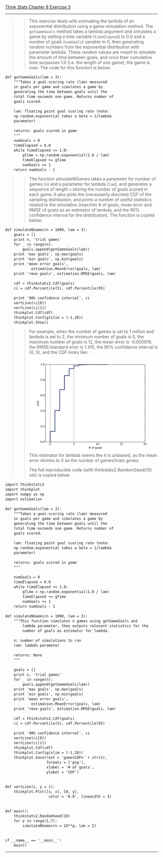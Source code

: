 [Think Stats Chapter 8 Exercise 3](http://greenteapress.com/thinkstats2/html/thinkstats2009.html#toc77)

---

>> This exercise deals with estimating the lambda of an exponential distribution using a game-simulation method. The `getGameGoals` method takes a lambda argument and simulates a game by setting a time variable (`timeElapsed`) to 0.0 and a number of goals (`numGoals`) variable to 0, then generating random numbers from the exponential distribution with parameter lambda. These random values are meant to simulate the amount of time between goals, and once their cumulative time surpasses 1.0 (i.e. the length of one game), the game is over. The code for this function is below:

```
def getGameGoals(lam = 3):
    """Takes a goal-scoring rate (lam) measured
    in goals per game and simulates a game by
    generating the time between goals until the
    total time exceeds one game. Returns number of
    goals scored.

    lam: floating point goal scoring rate (note:
    np.random.exponential takes a beta = 1/lambda
    parameter)
    
    returns: goals scored in game
    """
    numGoals = 0
    timeElapsed = 0.0
    while timeElapsed <= 1.0:
        gTime = np.random.exponential(1.0 / lam)
        timeElapsed += gTime
        numGoals += 1
    return numGoals - 1
```

>> The function simulateNGames takes a parameter for number of games (`n`) and a parameter for lambda (`lam`), and generates a sequence of length `n` storing the number of goals scored in each game. It also plots the (necessarily discrete) CDF of the sampling distribution, and prints a number of useful statistics related to the simulation (max/min # of goals, mean error and RMSE of goals as an estimator of lambda, and the 90% confidence interval for the distribution). The function is copied below:

```
def simulateNGames(n = 1000, lam = 3):
    goals = []
    print n, 'trial games'
    for _ in range(n):
        goals.append(getGameGoals(lam))
    print 'max goals', np.max(goals)
    print 'min goals', np.min(goals)
    print 'mean error goals',
    		estimation.MeanError(goals, lam)
    print 'rmse goals', estimation.RMSE(goals, lam)
    
    cdf = thinkstats2.Cdf(goals)
    ci = cdf.Percentile(5), cdf.Percentile(95)

    print '90% confidence interval', ci
    vertLine(ci[0])
    vertLine(ci[1])
    thinkplot.Cdf(cdf)
    thinkplot.Config(xlim = (-1,20))
    thinkplot.Show()
```

>> For example, when the number of games is set to 1 million and lambda is set to 2, the minimum number of goals is 0, the maximum number of goals is 12, the mean error is -0.000919, the RMSE/standard error is 1.415, the 90% confidence interval is (0, 5), and the CDF looks like: 
>> ![gamesCDFn1000000](gamesCDFn1000000.png)
>> This estimator for lambda seems like it is unbiased, as the mean error shrinks to 0 as the number of games/trials grows.
>> 
>> The full reproducible code (with thinkstats2.RandomSeed(10) set) is copied below.

```
import thinkstats2
import thinkplot
import numpy as np
import estimation

def getGameGoals(lam = 3):
    """Takes a goal-scoring rate (lam) measured
    in goals per game and simulates a game by
    generating the time between goals until the
    total time exceeds one game. Returns number of
    goals scored.

    lam: floating point goal scoring rate (note:
    np.random.exponential takes a beta = 1/lambda
    parameter)
    
    returns: goals scored in game
    """
    
    numGoals = 0
    timeElapsed = 0.0
    while timeElapsed <= 1.0:
        gTime = np.random.exponential(1.0 / lam)
        timeElapsed += gTime
        numGoals += 1
    return numGoals - 1

def simulateNGames(n = 1000, lam = 3):
	"""This function simulates n games using getGameGoals and 
		lambda parameter, then outputs relevant statistics for the 
		number of goals as estimator for lambda.
		
	n: number of simulations to run
	lam: lambda parameter
	
	returns: None
	"""
	
    goals = []
    print n, 'trial games'
    for _ in range(n):
        goals.append(getGameGoals(lam))
    print 'max goals', np.max(goals)
    print 'min goals', np.min(goals)
    print 'mean error goals', 
    		estimation.MeanError(goals, lam)
    print 'rmse goals', estimation.RMSE(goals, lam)
    
    cdf = thinkstats2.Cdf(goals)
    ci = cdf.Percentile(5), cdf.Percentile(95)

    print '90% confidence interval', ci
    vertLine(ci[0])
    vertLine(ci[1])
    thinkplot.Cdf(cdf)
    thinkplot.Config(xlim = (-1,20))
    thinkplot.Save(root = 'gamesCDFn' + str(n),
                   formats = ['png'],
                   xlabel = '# of goals', 
                   ylabel = 'CDF')


def vertLine(x, y = 1):
    thinkplot.Plot([x, x], [0, y], 
    				color = '0.8', linewidth = 3)


def main():
    thinkstats2.RandomSeed(10)
    for p in range(1,7):
        simulateNGames(n = 10**p, lam = 2)


if __name__ == '__main__':
    main()

```

---